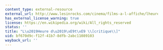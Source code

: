 ```yaml
---
content_type: external-resource
external_url: http://www.lesinrocks.com/cinema/films-a-l-affiche/lheure-dete/
has_external_license_warning: true
license: https://en.wikipedia.org/wiki/All_rights_reserved
status: ''
title: "L\u2019Heure d\u2019\xE9t\xE9 \\[critique\\]"
uid: bf670d9c-f12f-41b7-8dfb-2abc11089103
wayback_url: ''
---
```

